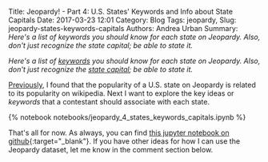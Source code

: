 Title: Jeopardy! - Part 4: U.S. States' Keywords and Info about State Capitals
Date: 2017-03-23 12:01
Category: Blog
Tags: jeopardy,
Slug: jeopardy-states-keywords-capitals
Authors: Andrea Urban
Summary: *Here's a list of keywords you should know for each state on Jeopardy. Also, don't just recognize the state capital; be able to state it.*

*Here's a list of [keywords](#What-keywords-should-you-know-for-each-state?) you should know for each state on Jeopardy. Also, don't just recognize the [state capital](#State-the-capital.); be able to state it.*

[Previously]({filename}./jeopardy_3_states_wikipedia.md), I found that the popularity of a U.S. state on Jeopardy is related 
to its popularity on wikipedia. Next I want to explore the key ideas or *keywords* that a contestant should associate with each state.

{% notebook notebooks/jeopardy_4_states_keywords_capitals.ipynb %}

That's all for now. As always, you can find [this jupyter notebook on github](https://github.com/aurban8/aurban8.github.io/blob/dev/content/notebooks/jeopardy_4_states_keywords_capitals.ipynb){:target="_blank"}. If you have other ideas for how I can use the Jeopardy dataset, let me know in the comment section below.